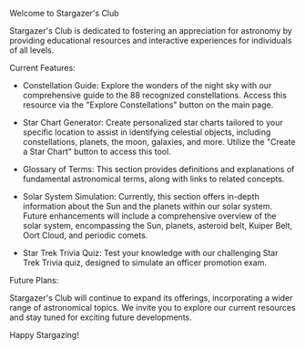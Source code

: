 Welcome to Stargazer's Club

Stargazer's Club is dedicated to fostering an appreciation for astronomy by providing educational
resources and interactive experiences for individuals of all levels.

Current Features:

- Constellation Guide: Explore the wonders of the night sky with our comprehensive guide to the 88
  recognized constellations. Access this resource via the "Explore Constellations" button on the main page.
  
- Star Chart Generator: Create personalized star charts tailored to your specific location to assist in
  identifying celestial objects, including constellations, planets, the moon, galaxies, and more.
  Utilize the "Create a Star Chart" button to access this tool.
  
- Glossary of Terms: This section provides definitions and explanations of fundamental astronomical terms,
  along with links to related concepts.
  
- Solar System Simulation: Currently, this section offers in-depth information about the Sun and the
  planets within our solar system. Future enhancements will include a comprehensive overview of the solar
  system, encompassing the Sun, planets, asteroid belt, Kuiper Belt, Oort Cloud, and periodic comets.
  
- Star Trek Trivia Quiz: Test your knowledge with our challenging Star Trek Trivia quiz, designed to
  simulate an officer promotion exam.
  
Future Plans:

Stargazer's Club will continue to expand its offerings, incorporating a wider range of astronomical
topics. We invite you to explore our current resources and stay tuned for exciting future developments.

Happy Stargazing!
